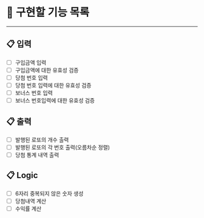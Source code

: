 # 🔑 구현할 기능 목록

---
## 📋 입력 
- [ ] 구입금액 입력
- [ ] 구입금액에 대한 유효성 검증
- [ ] 당첨 번호 입력
- [ ] 당첨 번호 입력에 대한 유효성 검증
- [ ] 보너스 번호 입력
- [ ] 보너스 번호입력에 대한 유효성 검증

## 📋 출력
- [ ] 발행된 로또의 개수 출력
- [ ] 발행된 로또의 각 번호 출력(오름차순 정렬)
- [ ] 당첨 통계 내역 출력

## 📋 Logic
- [ ] 6자리 중복되지 않은 숫자 생성
- [ ] 당첨내역 계산
- [ ] 수익률 계산